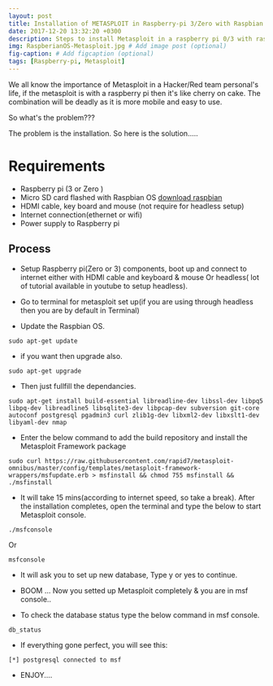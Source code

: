 ```yaml
---
layout: post
title: Installation of METASPLOIT in Raspberry-pi 3/Zero with Raspbian
date: 2017-12-20 13:32:20 +0300
description: Steps to install Metasploit in a raspberry pi 0/3 with raspbian OS. # Add post description (optional)
img: RaspberianOS-Metasploit.jpg # Add image post (optional)
fig-caption: # Add figcaption (optional)
tags: [Raspberry-pi, Metasploit]
---
```

We all  know the importance of Metasploit in a Hacker/Red team personal's life, if the metasploit is with a raspberry pi then it's like cherry on cake. The combination will be deadly as it is more mobile and easy to use.

So what's the problem???

The problem is the installation. So here is the solution.....

# Requirements

* Raspberry pi (3 or Zero )
* Micro SD card flashed with Raspbian OS [download raspbian](https://www.raspberrypi.org/downloads/raspbian/ )
* HDMI cable, key board and mouse (not require for headless setup)
* Internet connection(ethernet or wifi)
* Power supply to Raspberry pi

## Process

* Setup Raspberry pi(Zero or 3) components, boot up and connect to internet either with HDMI cable and keyboard & mouse Or headless( lot of tutorial available in youtube to setup headless).

* Go to terminal for metasploit set up(if you are using through headless then you are by default in Terminal)
* Update the Raspbian OS.

```
sudo apt-get update
```
* if you want then upgrade also.

```
sudo apt-get upgrade
```
* Then just fullfill the dependancies.

 ```
 sudo apt-get install build-essential libreadline-dev libssl-dev libpq5 libpq-dev libreadline5 libsqlite3-dev libpcap-dev subversion git-core autoconf postgresql pgadmin3 curl zlib1g-dev libxml2-dev libxslt1-dev libyaml-dev nmap
 ```
 * Enter the below command to add the build repository and install the Metasploit Framework package
 
 ```
 sudo curl https://raw.githubusercontent.com/rapid7/metasploit-omnibus/master/config/templates/metasploit-framework-wrappers/msfupdate.erb > msfinstall && chmod 755 msfinstall && ./msfinstall
 ```
 
 * It will take 15 mins(according to internet speed, so take a break). After the installation completes, open the terminal and type the below to start Metasploit console.
 
 ```
 ./msfconsole
 ```
 
 Or
 
 ```
 msfconsole
 ```
 
 * It will ask you to set up new database, Type y or yes to continue.
 
 
 * BOOM ... Now you setted up Metasploit completely & you are in msf console..
 
 * To check the database status type the below command in msf console.
 
 ```
 db_status
 ```
 
 * If everything gone perfect, you will see this:
 
``` [*] postgresql connected to msf ```

* ENJOY....
